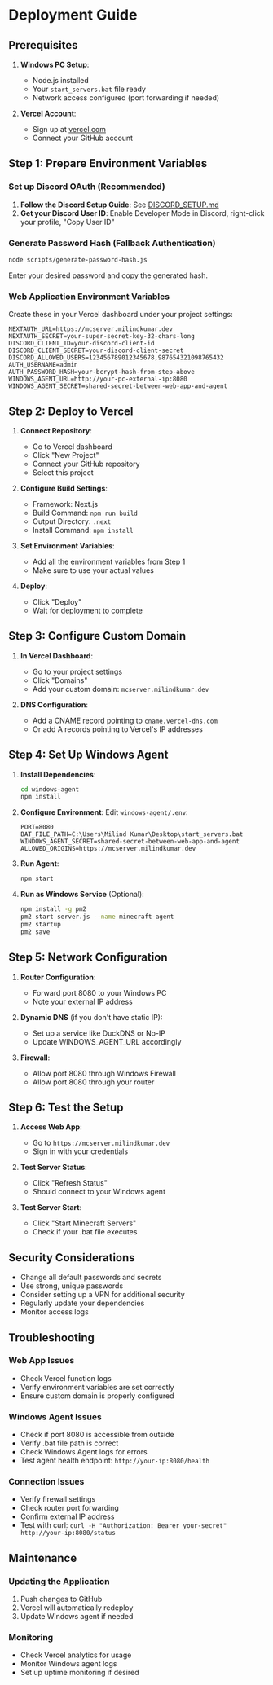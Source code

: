 # Deployment Guide

## Prerequisites

1. **Windows PC Setup**:
   - Node.js installed
   - Your `start_servers.bat` file ready
   - Network access configured (port forwarding if needed)

2. **Vercel Account**: 
   - Sign up at [vercel.com](https://vercel.com)
   - Connect your GitHub account

## Step 1: Prepare Environment Variables

### Set up Discord OAuth (Recommended)
1. **Follow the Discord Setup Guide**: See [DISCORD_SETUP.md](DISCORD_SETUP.md)
2. **Get your Discord User ID**: Enable Developer Mode in Discord, right-click your profile, "Copy User ID"

### Generate Password Hash (Fallback Authentication)
```bash
node scripts/generate-password-hash.js
```
Enter your desired password and copy the generated hash.

### Web Application Environment Variables
Create these in your Vercel dashboard under your project settings:

```
NEXTAUTH_URL=https://mcserver.milindkumar.dev
NEXTAUTH_SECRET=your-super-secret-key-32-chars-long
DISCORD_CLIENT_ID=your-discord-client-id
DISCORD_CLIENT_SECRET=your-discord-client-secret
DISCORD_ALLOWED_USERS=123456789012345678,987654321098765432
AUTH_USERNAME=admin
AUTH_PASSWORD_HASH=your-bcrypt-hash-from-step-above
WINDOWS_AGENT_URL=http://your-pc-external-ip:8080
WINDOWS_AGENT_SECRET=shared-secret-between-web-app-and-agent
```

## Step 2: Deploy to Vercel

1. **Connect Repository**:
   - Go to Vercel dashboard
   - Click "New Project"
   - Connect your GitHub repository
   - Select this project

2. **Configure Build Settings**:
   - Framework: Next.js
   - Build Command: `npm run build`
   - Output Directory: `.next`
   - Install Command: `npm install`

3. **Set Environment Variables**:
   - Add all the environment variables from Step 1
   - Make sure to use your actual values

4. **Deploy**:
   - Click "Deploy"
   - Wait for deployment to complete

## Step 3: Configure Custom Domain

1. **In Vercel Dashboard**:
   - Go to your project settings
   - Click "Domains"
   - Add your custom domain: `mcserver.milindkumar.dev`

2. **DNS Configuration**:
   - Add a CNAME record pointing to `cname.vercel-dns.com`
   - Or add A records pointing to Vercel's IP addresses

## Step 4: Set Up Windows Agent

1. **Install Dependencies**:
   ```bash
   cd windows-agent
   npm install
   ```

2. **Configure Environment**:
   Edit `windows-agent/.env`:
   ```
   PORT=8080
   BAT_FILE_PATH=C:\Users\Milind Kumar\Desktop\start_servers.bat
   WINDOWS_AGENT_SECRET=shared-secret-between-web-app-and-agent
   ALLOWED_ORIGINS=https://mcserver.milindkumar.dev
   ```

3. **Run Agent**:
   ```bash
   npm start
   ```

4. **Run as Windows Service** (Optional):
   ```bash
   npm install -g pm2
   pm2 start server.js --name minecraft-agent
   pm2 startup
   pm2 save
   ```

## Step 5: Network Configuration

1. **Router Configuration**:
   - Forward port 8080 to your Windows PC
   - Note your external IP address

2. **Dynamic DNS** (if you don't have static IP):
   - Set up a service like DuckDNS or No-IP
   - Update WINDOWS_AGENT_URL accordingly

3. **Firewall**:
   - Allow port 8080 through Windows Firewall
   - Allow port 8080 through your router

## Step 6: Test the Setup

1. **Access Web App**:
   - Go to `https://mcserver.milindkumar.dev`
   - Sign in with your credentials

2. **Test Server Status**:
   - Click "Refresh Status"
   - Should connect to your Windows agent

3. **Test Server Start**:
   - Click "Start Minecraft Servers"
   - Check if your .bat file executes

## Security Considerations

- Change all default passwords and secrets
- Use strong, unique passwords
- Consider setting up a VPN for additional security
- Regularly update your dependencies
- Monitor access logs

## Troubleshooting

### Web App Issues
- Check Vercel function logs
- Verify environment variables are set correctly
- Ensure custom domain is properly configured

### Windows Agent Issues
- Check if port 8080 is accessible from outside
- Verify .bat file path is correct
- Check Windows Agent logs for errors
- Test agent health endpoint: `http://your-ip:8080/health`

### Connection Issues
- Verify firewall settings
- Check router port forwarding
- Confirm external IP address
- Test with curl: `curl -H "Authorization: Bearer your-secret" http://your-ip:8080/status`

## Maintenance

### Updating the Application
1. Push changes to GitHub
2. Vercel will automatically redeploy
3. Update Windows agent if needed

### Monitoring
- Check Vercel analytics for usage
- Monitor Windows agent logs
- Set up uptime monitoring if desired
